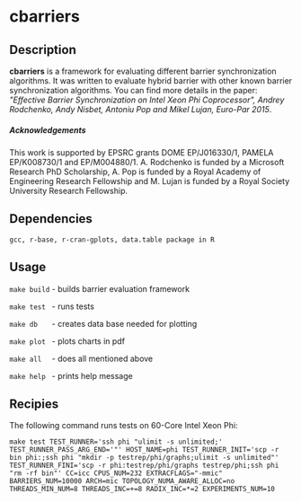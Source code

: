 cbarriers
=========

Description
-----------
**cbarriers** is a framework for evaluating different barrier synchronization
algorithms. It was written to evaluate hybrid barrier with other known
barrier synchronization algorithms. You can find more details in the paper:
*"Effective Barrier Synchronization on Intel Xeon Phi Coprocessor",
Andrey Rodchenko, Andy Nisbet, Antoniu Pop and Mikel Lujan, Euro-Par 2015*.

##### Acknowledgements
This work is supported by EPSRC grants DOME EP/J016330/1, PAMELA EP/K008730/1
and EP/M004880/1. A. Rodchenko is funded by a Microsoft Research PhD
Scholarship, A. Pop is funded by a Royal Academy of Engineering Research
Fellowship and M. Lujan is funded by a Royal Society University Research
Fellowship.

Dependencies
-----
`gcc, r-base, r-cran-gplots, data.table package in R`

Usage
-----
`make build` - builds barrier evaluation framework

`make test ` - runs tests

`make db   ` - creates data base needed for plotting

`make plot ` - plots charts in pdf

`make all  ` - does all mentioned above

`make help ` - prints help message

Recipies
--------
The following command runs tests on 60-Core Intel Xeon Phi:

`make test TEST_RUNNER='ssh phi "ulimit -s unlimited;' TEST_RUNNER_PASS_ARG_END='"' HOST_NAME=phi TEST_RUNNER_INIT='scp -r bin phi:;ssh phi "mkdir -p testrep/phi/graphs;ulimit -s unlimited"' TEST_RUNNER_FINI='scp -r phi:testrep/phi/graphs testrep/phi;ssh phi "rm -rf bin"' CC=icc CPUS_NUM=232 EXTRACFLAGS="-mmic" BARRIERS_NUM=10000 ARCH=mic TOPOLOGY_NUMA_AWARE_ALLOC=no THREADS_MIN_NUM=8 THREADS_INC=+=8 RADIX_INC=*=2 EXPERIMENTS_NUM=10`
